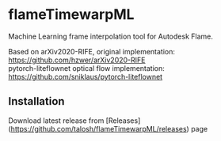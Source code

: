 # flameTimewarpML
Machine Learning frame interpolation tool for Autodesk Flame.  

Based on arXiv2020-RIFE, original implementation: https://github.com/hzwer/arXiv2020-RIFE
<br />
pytorch-liteflownet optical flow implementation: https://github.com/sniklaus/pytorch-liteflownet

## Installation

Download latest release from [Releases] (https://github.com/talosh/flameTimewarpML/releases) page
